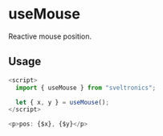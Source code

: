 # useMouse

Reactive mouse position.

## Usage

```js
<script>
  import { useMouse } from "sveltronics";

  let { x, y } = useMouse();
</script>

<p>pos: {$x}, {$y}</p>
```
